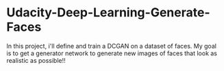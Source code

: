 # Udacity-Deep-Learning-Generate-Faces
In this project, i'll define and train a DCGAN on a dataset of faces. My goal is to get a generator network to generate new images of faces that look as realistic as possible!!
